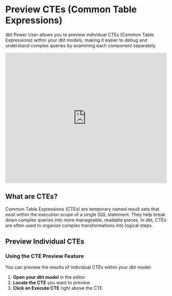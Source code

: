 # Preview CTEs (Common Table Expressions)

dbt Power User allows you to preview individual CTEs (Common Table Expressions) within your dbt models, making it easier to debug and understand complex queries by examining each component separately.

<div style="position: relative; box-sizing: content-box; max-height: 80vh; max-height: 80svh; width: 100%; aspect-ratio: 1.5470008952551477; padding: 40px 0 40px 0;"><iframe src="https://app.supademo.com/embed/cmc2e5dnokjiqsn1rupca8l9o?embed_v=2" loading="lazy" title="Preview CTE Results using Power User for dbt Extension" allow="clipboard-write" frameborder="0" webkitallowfullscreen="true" mozallowfullscreen="true" allowfullscreen style="position: absolute; top: 0; left: 0; width: 100%; height: 100%;"></iframe></div>

## What are CTEs?

Common Table Expressions (CTEs) are temporary named result sets that exist within the execution scope of a single SQL statement. They help break down complex queries into more manageable, readable pieces. In dbt, CTEs are often used to organize complex transformations into logical steps.

## Preview Individual CTEs

### Using the CTE Preview Feature

You can preview the results of individual CTEs within your dbt model:

1. **Open your dbt model** in the editor
2. **Locate the CTE** you want to preview
3. **Click on Execute CTE** right above the CTE
